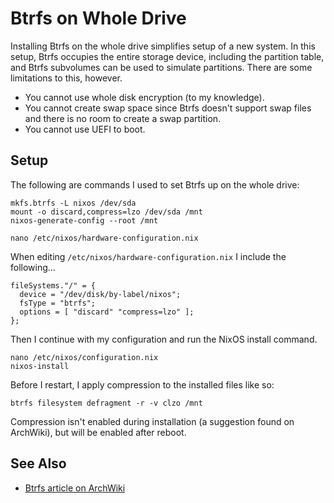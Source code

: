 Btrfs on Whole Drive
====================

Installing Btrfs on the whole drive simplifies setup of a new system.  In this
setup, Btrfs occupies the entire storage device, including the partition table,
and Btrfs subvolumes can be used to simulate partitions.  There are some
limitations to this, however.

* You cannot use whole disk encryption (to my knowledge).
* You cannot create swap space since Btrfs doesn't support swap files and there
  is no room to create a swap partition.
* You cannot use UEFI to boot.

Setup
-----

The following are commands I used to set Btrfs up on the whole drive:

    mkfs.btrfs -L nixos /dev/sda
    mount -o discard,compress=lzo /dev/sda /mnt
    nixos-generate-config --root /mnt

    nano /etc/nixos/hardware-configuration.nix

When editing `/etc/nixos/hardware-configuration.nix` I include the following...

    fileSystems."/" = {
      device = "/dev/disk/by-label/nixos";
      fsType = "btrfs";
      options = [ "discard" "compress=lzo" ];
    };

Then I continue with my configuration and run the NixOS install command.

    nano /etc/nixos/configuration.nix
    nixos-install

Before I restart, I apply compression to the installed files like so:

    btrfs filesystem defragment -r -v clzo /mnt

Compression isn't enabled during installation (a suggestion found on ArchWiki),
but will be enabled after reboot.

See Also
--------

* [Btrfs article on ArchWiki](https://wiki.archlinux.org/index.php/Btrfs)
